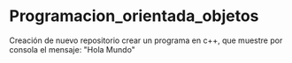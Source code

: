 # Programacion_orientada_objetos
Creación de nuevo repositorio
crear un programa en c++, que muestre por consola el mensaje:
"Hola Mundo"

